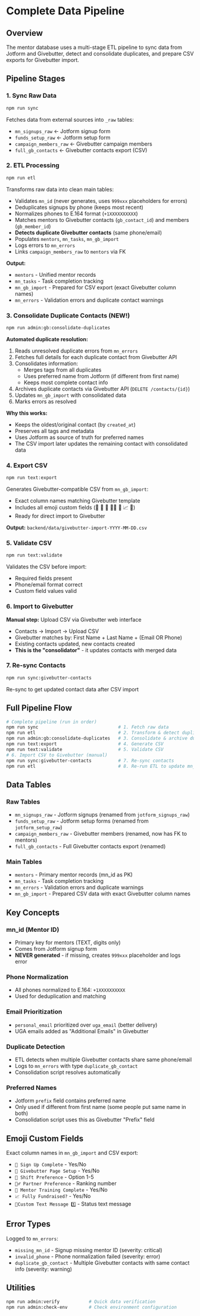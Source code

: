 # Complete Data Pipeline

## Overview

The mentor database uses a multi-stage ETL pipeline to sync data from Jotform and Givebutter, detect and consolidate duplicates, and prepare CSV exports for Givebutter import.

## Pipeline Stages

### 1. Sync Raw Data
```bash
npm run sync
```

Fetches data from external sources into `_raw` tables:
- `mn_signups_raw` ← Jotform signup form
- `funds_setup_raw` ← Jotform setup form
- `campaign_members_raw` ← Givebutter campaign members
- `full_gb_contacts` ← Givebutter contacts export (CSV)

### 2. ETL Processing
```bash
npm run etl
```

Transforms raw data into clean main tables:
- Validates `mn_id` (never generates, uses `999xxx` placeholders for errors)
- Deduplicates signups by phone (keeps most recent)
- Normalizes phones to E.164 format (`+1XXXXXXXXXX`)
- Matches mentors to Givebutter contacts (`gb_contact_id`) and members (`gb_member_id`)
- **Detects duplicate Givebutter contacts** (same phone/email)
- Populates `mentors`, `mn_tasks`, `mn_gb_import`
- Logs errors to `mn_errors`
- Links `campaign_members_raw` to `mentors` via FK

**Output:**
- `mentors` - Unified mentor records
- `mn_tasks` - Task completion tracking
- `mn_gb_import` - Prepared for CSV export (exact Givebutter column names)
- `mn_errors` - Validation errors and duplicate contact warnings

### 3. Consolidate Duplicate Contacts (NEW!)
```bash
npm run admin:gb:consolidate-duplicates
```

**Automated duplicate resolution:**
1. Reads unresolved duplicate errors from `mn_errors`
2. Fetches full details for each duplicate contact from Givebutter API
3. Consolidates information:
   - Merges tags from all duplicates
   - Uses preferred name from Jotform (if different from first name)
   - Keeps most complete contact info
4. Archives duplicate contacts via Givebutter API (`DELETE /contacts/{id}`)
5. Updates `mn_gb_import` with consolidated data
6. Marks errors as resolved

**Why this works:**
- Keeps the oldest/original contact (by `created_at`)
- Preserves all tags and metadata
- Uses Jotform as source of truth for preferred names
- The CSV import later updates the remaining contact with consolidated data

### 4. Export CSV
```bash
npm run text:export
```

Generates Givebutter-compatible CSV from `mn_gb_import`:
- Exact column names matching Givebutter template
- Includes all emoji custom fields (📝 💸 📆 👯‍♂️ 🚂 📈 📱)
- Ready for direct import to Givebutter

**Output:** `backend/data/givebutter-import-YYYY-MM-DD.csv`

### 5. Validate CSV
```bash
npm run text:validate
```

Validates the CSV before import:
- Required fields present
- Phone/email format correct
- Custom field values valid

### 6. Import to Givebutter
**Manual step:** Upload CSV via Givebutter web interface
- Contacts → Import → Upload CSV
- Givebutter matches by: First Name + Last Name + (Email OR Phone)
- Existing contacts updated, new contacts created
- **This is the "consolidator"** - it updates contacts with merged data

### 7. Re-sync Contacts
```bash
npm run sync:givebutter-contacts
```

Re-sync to get updated contact data after CSV import

## Full Pipeline Flow

```bash
# Complete pipeline (run in order)
npm run sync                              # 1. Fetch raw data
npm run etl                               # 2. Transform & detect duplicates
npm run admin:gb:consolidate-duplicates   # 3. Consolidate & archive duplicates
npm run text:export                       # 4. Generate CSV
npm run text:validate                     # 5. Validate CSV
# 6. Import CSV to Givebutter (manual)
npm run sync:givebutter-contacts          # 7. Re-sync contacts
npm run etl                               # 8. Re-run ETL to update mn_gb_import
```

## Data Tables

### Raw Tables
- `mn_signups_raw` - Jotform signups (renamed from `jotform_signups_raw`)
- `funds_setup_raw` - Jotform setup forms (renamed from `jotform_setup_raw`)
- `campaign_members_raw` - Givebutter members (renamed, now has FK to mentors)
- `full_gb_contacts` - Full Givebutter contacts export (renamed)

### Main Tables
- `mentors` - Primary mentor records (mn_id as PK)
- `mn_tasks` - Task completion tracking
- `mn_errors` - Validation errors and duplicate warnings
- `mn_gb_import` - Prepared CSV data with exact Givebutter column names

## Key Concepts

### mn_id (Mentor ID)
- Primary key for mentors (TEXT, digits only)
- Comes from Jotform signup form
- **NEVER generated** - if missing, creates `999xxx` placeholder and logs error

### Phone Normalization
- All phones normalized to E.164: `+1XXXXXXXXXX`
- Used for deduplication and matching

### Email Prioritization
- `personal_email` prioritized over `uga_email` (better delivery)
- UGA emails added as "Additional Emails" in Givebutter

### Duplicate Detection
- ETL detects when multiple Givebutter contacts share same phone/email
- Logs to `mn_errors` with type `duplicate_gb_contact`
- Consolidation script resolves automatically

### Preferred Names
- Jotform `prefix` field contains preferred name
- Only used if different from first name (some people put same name in both)
- Consolidation script uses this as Givebutter "Prefix" field

## Emoji Custom Fields

Exact column names in `mn_gb_import` and CSV export:
- `📝 Sign Up Complete` - Yes/No
- `💸 Givebutter Page Setup` - Yes/No
- `📆 Shift Preference` - Option 1-5
- `👯‍♂️ Partner Preference` - Ranking number
- `🚂 Mentor Training Complete` - Yes/No
- `📈 Fully Fundraised?` - Yes/No
- `📱Custom Text Message 1️⃣` - Status text message

## Error Types

Logged to `mn_errors`:
- `missing_mn_id` - Signup missing mentor ID (severity: critical)
- `invalid_phone` - Phone normalization failed (severity: error)
- `duplicate_gb_contact` - Multiple Givebutter contacts with same contact info (severity: warning)

## Utilities

```bash
npm run admin:verify           # Quick data verification
npm run admin:check-env        # Check environment configuration
```
